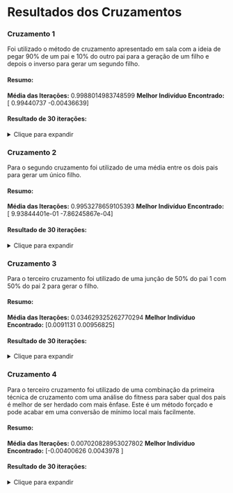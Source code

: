 # Resultados dos Cruzamentos

### Cruzamento 1
Foi utilizado o método de cruzamento apresentado em sala com a ideia de pegar 90% de um pai e 10% do outro pai para a geração de um filho e depois o inverso para gerar um segundo filho.

#### Resumo:
**Média das Iterações:** 0.9988014983748599
**Melhor Indivíduo Encontrado:** [ 0.99440737 -0.00436639]

#### Resultado de 30 iterações:
<details>
 <summary>Clique para expandir</summary>
Iteração: 1
Melhor Indivíduo: [ 0.99431472 -2.98166542]
Fitness: 0.1004848262966192
Função Objetivo: 9.951651292758566

Iteração: 2
Melhor Indivíduo: [ 1.98979853 -1.98965558]
Fitness: 0.12563164477867872
Função Objetivo: 7.959677982383884

Iteração: 3
Melhor Indivíduo: [-3.75588070e-04 -9.95046926e-01]
Fitness: 1.0049356518171941
Função Objetivo: 0.9949885891964634

Iteração: 4
Melhor Indivíduo: [-0.99370177 -0.00909597]
Fitness: 0.9883550863614063
Função Objetivo: 1.0116821153543754

Iteração: 5
Melhor Indivíduo: [-0.99504019 -0.99485849]
Fitness: 0.5025071534316021
Função Objetivo: 1.9899214219261125

Iteração: 6
Melhor Indivíduo: [-0.00474774 -0.99660726]
Fitness: 0.999930316394475
Função Objetivo: 0.9999696884616682

Iteração: 7
Melhor Indivíduo: [-0.99724943 -1.99257334]
Fitness: 0.2009107872656201
Função Objetivo: 4.977233539975234

Iteração: 8
Melhor Indivíduo: [-0.99628667 -0.01019133]
Fitness: 0.9842447756285492
Função Objetivo: 1.0159074249430375

Iteração: 9
Melhor Indivíduo: [0.99484315 0.99514405]
Fitness: 0.5025055995345217
Função Objetivo: 1.9899275756654546

Iteração: 10
Melhor Indivíduo: [ 0.99547554 -0.99497486]
Fitness: 0.502494596668011
Função Objetivo: 1.9899711502788193

Iteração: 11
Melhor Indivíduo: [-0.99601132 -0.9950334 ]
Fitness: 0.5024522251389206
Função Objetivo: 1.9901389719211906

Iteração: 12
Melhor Indivíduo: [ 0.00833805 -0.99575313]
Fitness: 0.991105880930609
Função Objetivo: 1.008873934309662

Iteração: 13
Melhor Indivíduo: [-0.01548734  0.99460983]
Fitness: 0.9591114538614305
Função Objetivo: 1.0425316941310108

Iteração: 14
Melhor Indivíduo: [1.98719354 0.01163381]
Fitness: 0.24948645358455812
Função Objetivo: 4.008133656105386

Iteração: 15
Melhor Indivíduo: [-1.99213434  0.99501846]
Fitness: 0.20096992572431943
Função Objetivo: 4.975768883843598

Iteração: 16
Melhor Indivíduo: [0.00330142 1.99313635]
Fitness: 0.2509944134651356
Função Objetivo: 3.9840524207426427

Iteração: 17
Melhor Indivíduo: [1.9865987  0.00331557]
Fitness: 0.25098606789183425
Função Objetivo: 3.9841848983592314

Iteração: 18
Melhor Indivíduo: [0.99559575 1.99049516]
Fitness: 0.20100348881647798
Função Objetivo: 4.97493802490229

Iteração: 19
Melhor Indivíduo: [-0.00508778 -0.00525917]
Fitness: 93.26743950840446
Função Objetivo: 0.01062185540067162

Iteração: 20
Melhor Indivíduo: [-1.98990076  1.98716123]
Fitness: 0.125608253953704
Função Objetivo: 7.961160255783625

Iteração: 21
Melhor Indivíduo: [ 0.99491914 -0.99488678]
Fitness: 0.5025076520592598
Função Objetivo: 1.9899194472701716

Iteração: 22
Melhor Indivíduo: [ 0.00682707 -1.99376811]
Fitness: 0.2504933625838215
Função Objetivo: 3.99202174600185

Iteração: 23
Melhor Indivíduo: [-2.98000774  0.01019192]
Fitness: 0.11135932855803177
Função Objetivo: 8.979839201760527

Iteração: 24
Melhor Indivíduo: [ 2.98067736 -0.00402802]
Fitness: 0.11159014336164351
Função Objetivo: 8.961264954601596

Iteração: 25
Melhor Indivíduo: [0.9950443  0.99493792]
Fitness: 0.5025075997904811
Função Objetivo: 1.9899196542638293

Iteração: 26
Melhor Indivíduo: [1.98986817 0.99488435]
Fitness: 0.20100939980404642
Função Objetivo: 4.9747917263314445

Iteração: 27
Melhor Indivíduo: [0.9963375  0.00418159]
Fitness: 1.0010962778044785
Função Objetivo: 0.9988049227044549

Iteração: 28
Melhor Indivíduo: [-0.9954668  -0.99478616]
Fitness: 0.5024935693294802
Função Objetivo: 1.9899752189413782

Iteração: 29
Melhor Indivíduo: [0.99435669 0.99393185]
Fitness: 0.5024370697012785
Função Objetivo: 1.9901990051959046

Iteração: 30
Melhor Indivíduo: [ 0.99440737 -0.00436639]
Fitness: 1.0010997096579866
Função Objetivo: 0.9988014983748599
</details>

### Cruzamento 2
Para o segundo cruzamento foi utilizado de uma média entre os dois pais para gerar um único filho.

#### Resumo:
**Média das Iterações:** 0.9953278659105393
**Melhor Indivíduo Encontrado:** [ 9.93844401e-01 -7.86245867e-04]

#### Resultado de 30 iterações:
<details>
 <summary>Clique para expandir</summary>
Iteração: 1
Melhor Indivíduo: [0.99237559 0.00672664]
Fitness: 0.9946712607471194
Função Objetivo: 1.0052572868375407

Iteração: 2
Melhor Indivíduo: [0.99486429 2.98168423]
Fitness: 0.10048587692647452
Função Objetivo: 9.95154724224579

Iteração: 3
Melhor Indivíduo: [-0.00254984 -0.9912294 ]
Fitness: 1.000894987321982
Função Objetivo: 0.9990058129640786

Iteração: 4
Melhor Indivíduo: [ 0.00610092 -0.00617956]
Fitness: 66.40756582283424
Função Objetivo: 0.014958525148593083

Iteração: 5
Melhor Indivíduo: [-0.01481862  0.99743513]
Fitness: 0.9617148510691915
Função Objetivo: 1.0397092520753368

Iteração: 6
Melhor Indivíduo: [-0.00271591 -0.00238557]
Fitness: 371.42201825434967
Função Objetivo: 0.002592355193964835

Iteração: 7
Melhor Indivíduo: [ 0.99502524 -0.99499096]
Fitness: 0.5025077142660341
Função Objetivo: 1.9899192009203404

Iteração: 8
Melhor Indivíduo: [-0.98890035 -0.99787364]
Fitness: 0.5002557614234652
Função Objetivo: 1.9988774773498363

Iteração: 9
Melhor Indivíduo: [-1.00303472  0.00349771]
Fitness: 0.9896840178049504
Função Objetivo: 1.0103235109484032

Iteração: 10
Melhor Indivíduo: [-1.00080762 -0.99775437]
Fitness: 0.5004118856236975
Função Objetivo: 1.9982538135862455

Iteração: 11
Melhor Indivíduo: [-1.98918682 -0.99495429]
Fitness: 0.2010052501411198
Função Objetivo: 4.974894430732181

Iteração: 12
Melhor Indivíduo: [-0.99496563 -1.99799448]
Fitness: 0.2004877891591689
Função Objetivo: 4.9877349409404275

Iteração: 13
Melhor Indivíduo: [-1.98972719 -0.99545903]
Fitness: 0.20100717940613447
Função Objetivo: 4.974846680782495

Iteração: 14
Melhor Indivíduo: [-0.99480202  0.99477785]
Fitness: 0.5025051240362475
Função Objetivo: 1.9899294587401393

Iteração: 15
Melhor Indivíduo: [-0.02179689  0.0224726 ]
Fitness: 5.148363162435967
Função Objetivo: 0.19413649195851335

Iteração: 16
Melhor Indivíduo: [-0.00233122  0.9906169 ]
Fitness: 1.00012614073766
Função Objetivo: 0.9997738751718188

Iteração: 17
Melhor Indivíduo: [ 1.98747499 -0.9951715 ]
Fitness: 0.20096160300659163
Função Objetivo: 4.975974956802567

Iteração: 18
Melhor Indivíduo: [-0.00665461  0.9891851 ]
Fitness: 0.9896581153374483
Função Objetivo: 1.0103499569116607

Iteração: 19
Melhor Indivíduo: [-0.99447568 -0.9983248 ]
Fitness: 0.5019295057742662
Função Objetivo: 1.9922116463484656

Iteração: 20
Melhor Indivíduo: [-0.00505882  0.99427941]
Fitness: 0.9997727672554927
Função Objetivo: 1.0001272843909632

Iteração: 21
Melhor Indivíduo: [-0.00211636  0.99018929]
Fitness: 0.9995438271989084
Função Objetivo: 1.000356380989686

Iteração: 22
Melhor Indivíduo: [ 0.0052366  -0.99925888]
Fitness: 0.9958507572957725
Função Objetivo: 1.0040665306511336

Iteração: 23
Melhor Indivíduo: [ 0.99191251 -0.00691866]
Fitness: 0.9936469355449326
Função Objetivo: 1.0062936839412515

Iteração: 24
Melhor Indivíduo: [ 0.00313395 -1.98676964]
Fitness: 0.2510144639643122
Função Objetivo: 3.983734175158027

Iteração: 25
Melhor Indivíduo: [ 0.02723795 -0.02989829]
Fitness: 3.0887356229566985
Função Objetivo: 0.3236570715238969

Iteração: 26
Melhor Indivíduo: [-0.00383528  0.00746457]
Fitness: 71.07105319643716
Função Objetivo: 0.013970426073974807

Iteração: 27
Melhor Indivíduo: [-0.00558551 -0.98896568]
Fitness: 0.9917034213555073
Função Objetivo: 1.0082659877195468

Iteração: 28
Melhor Indivíduo: [0.0058432  0.00640621]
Fitness: 66.60558111573482
Função Objetivo: 0.014913756854134874

Iteração: 29
Melhor Indivíduo: [-0.00940976  0.00932942]
Fitness: 28.63359553576666
Função Objetivo: 0.03482401080929165

Iteração: 30
Melhor Indivíduo: [ 9.93844401e-01 -7.86245867e-04]
Fitness: 1.0045931345163603
Função Objetivo: 0.9953278659105393
</details>

### Cruzamento 3
Para o terceiro cruzamento foi utilizado de uma junção de 50% do pai 1 com 50% do pai 2 para gerar o filho.

#### Resumo:
**Média das Iterações:** 0.034629325262770294
**Melhor Indivíduo Encontrado:** [0.0091131  0.00956825]

#### Resultado de 30 iterações:
<details>
 <summary>Clique para expandir</summary>
Iteração: 1
Melhor Indivíduo: [0.9959472  0.99497991]
Fitness: 0.5024590347816038
Função Objetivo: 1.9901119989436644

Iteração: 2
Melhor Indivíduo: [ 0.99430197 -0.00621164]
Fitness: 0.9972093621541016
Função Objetivo: 1.0026984472988403

Iteração: 3
Melhor Indivíduo: [-0.99463906 -0.99572447]
Fitness: 0.5024735092514278
Função Objetivo: 1.990054668033693

Iteração: 4
Melhor Indivíduo: [-9.94958839e-01  2.85223419e-04]
Fitness: 1.0049491769533674
Função Objetivo: 0.9949751967692819

Iteração: 5
Melhor Indivíduo: [0.00290605 0.00492203]
Fitness: 151.94462859925187
Função Objetivo: 0.00648134485712859

Iteração: 6
Melhor Indivíduo: [-1.989345    0.99397234]
Fitness: 0.20099909282777476
Função Objetivo: 4.9750468324130495

Iteração: 7
Melhor Indivíduo: [-0.99671157  0.0033096 ]
Fitness: 1.0021632355991004
Função Objetivo: 0.9977414338879562

Iteração: 8
Melhor Indivíduo: [-0.9950687  -0.99037505]
Fitness: 0.501457999626167
Função Objetivo: 1.9940849581530102

Iteração: 9
Melhor Indivíduo: [ 0.01103531 -0.01022276]
Fitness: 22.23406355472733
Função Objetivo: 0.044876034072160564

Iteração: 10
Melhor Indivíduo: [ 4.14816806e-04 -9.93042957e-01]
Fitness: 1.004196742797069
Função Objetivo: 0.9957207962461823

Iteração: 11
Melhor Indivíduo: [-1.00209832  0.02021984]
Fitness: 0.9206639499042923
Função Objetivo: 1.08607264758108

Iteração: 12
Melhor Indivíduo: [ 9.95718613e-01 -8.74676584e-04]
Fitness: 1.0046965843569489
Função Objetivo: 0.9952253704351399

Iteração: 13
Melhor Indivíduo: [-9.95282534e-01  3.79783207e-04]
Fitness: 1.0049155693142195
Função Objetivo: 0.9950084753144246

Iteração: 14
Melhor Indivíduo: [0.99491778 0.99495704]
Fitness: 0.5025079049796342
Função Objetivo: 1.9899184456611252

Iteração: 15
Melhor Indivíduo: [0.00512244 0.99456636]
Fitness: 0.9997052775111364
Função Objetivo: 1.0001948093758166

Iteração: 16
Melhor Indivíduo: [1.98995082 0.9949331 ]
Fitness: 0.20100944241122523
Função Objetivo: 4.974790671823264

Iteração: 17
Melhor Indivíduo: [ 0.99450541 -0.99464751]
Fitness: 0.5024928570304205
Função Objetivo: 1.9899780399341296

Iteração: 18
Melhor Indivíduo: [-0.01021246  0.99395506]
Fitness: 0.984307322784521
Função Objetivo: 1.0158428634250996

Iteração: 19
Melhor Indivíduo: [ 0.01143902 -0.01344855]
Fitness: 16.152644609907682
Função Objetivo: 0.06180936680341631

Iteração: 20
Melhor Indivíduo: [7.93220392e-04 9.84245445e-01]
Fitness: 0.9823975653759486
Função Objetivo: 1.0178178320920566

Iteração: 21
Melhor Indivíduo: [-0.99676795 -0.00193405]
Fitness: 1.0035622922839822
Função Objetivo: 0.9963503525975703

Iteração: 22
Melhor Indivíduo: [-0.00405723  0.99135829]
Fitness: 0.9991064985040892
Função Objetivo: 1.0007943005547943

Iteração: 23
Melhor Indivíduo: [-0.00968179 -0.99568292]
Fitness: 0.9864325439564894
Função Objetivo: 1.013654063698155

Iteração: 24
Melhor Indivíduo: [0.00449607 1.00202007]
Fitness: 0.9911196961231621
Função Objetivo: 1.0088598702473313

Iteração: 25
Melhor Indivíduo: [ 0.00220564 -0.99228433]
Fitness: 1.0025644736845587
Função Objetivo: 0.9973420860185342

Iteração: 26
Melhor Indivíduo: [-0.99473687  0.99575927]
Fitness: 0.5024734304597649
Função Objetivo: 1.9900549801051106

Iteração: 27
Melhor Indivíduo: [-0.00386925  0.99429538]
Fitness: 1.0018872726288883
Função Objetivo: 0.9980162824596661

Iteração: 28
Melhor Indivíduo: [-0.00585093  0.98594974]
Fitness: 0.9823862334399435
Função Objetivo: 1.0178295738890597

Iteração: 29
Melhor Indivíduo: [-0.99189453  0.01215195]
Fitness: 0.9744663274109285
Função Objetivo: 1.0261027243741836

Iteração: 30
Melhor Indivíduo: [0.0091131  0.00956825]
Fitness: 28.79410965902053
Função Objetivo: 0.034629325262770294
</details>

### Cruzamento 4
Para o terceiro cruzamento foi utilizado de uma combinação da primeira técnica de cruzamento com uma análise do fitness para saber qual dos pais é melhor de ser herdado com mais ênfase. Este é um método forçado e pode acabar em uma conversão de mínimo local mais facilmente.

#### Resumo:
**Média das Iterações:** 0.007020828953027802
**Melhor Indivíduo Encontrado:** [-0.00400626  0.0043978 ]

#### Resultado de 30 iterações:
<details>
 <summary>Clique para expandir</summary>
Iteração: 1
Melhor Indivíduo: [-1.98745218e+00  2.44332005e-04]
Fitness: 0.25118427970352813
Função Objetivo: 3.981040862717588

Iteração: 2
Melhor Indivíduo: [-0.99372256  0.99463829]
Fitness: 0.5024263658905415
Função Objetivo: 1.9902414069990506

Iteração: 3
Melhor Indivíduo: [-0.99496418 -1.98862983]
Fitness: 0.20099630599285964
Função Objetivo: 4.975115813346962

Iteração: 4
Melhor Indivíduo: [-0.00205851 -0.99509828]
Fitness: 1.0041132547733163
Função Objetivo: 0.9958035947849879

Iteração: 5
Melhor Indivíduo: [-0.99503213 -0.99506644]
Fitness: 0.502507136345448
Função Objetivo: 1.9899214895904507

Iteração: 6
Melhor Indivíduo: [-0.99671727 -0.01048362]
Fitness: 0.9828308392165056
Função Objetivo: 1.0173690904054062

Iteração: 7
Melhor Indivíduo: [0.99495944 0.99508023]
Fitness: 0.5025072483979425
Função Objetivo: 1.9899210458418821

Iteração: 8
Melhor Indivíduo: [-0.99484983  0.99526129]
Fitness: 0.5025028094019821
Função Objetivo: 1.9899386252368991

Iteração: 9
Melhor Indivíduo: [-1.99318971 -0.99471805]
Fitness: 0.20092306436940655
Função Objetivo: 4.976929407442507

Iteração: 10
Melhor Indivíduo: [ 0.99556968 -0.00293236]
Fitness: 1.0031710545432158
Função Objetivo: 0.9967389692576809

Iteração: 11
Melhor Indivíduo: [0.01186358 0.99539719]
Fitness: 0.9775104740898751
Função Objetivo: 1.0229069411082925

Iteração: 12
Melhor Indivíduo: [-0.0035983   0.99593848]
Fitness: 1.0021866971183522
Função Objetivo: 0.9977180740927416

Iteração: 13
Melhor Indivíduo: [-0.99509077  1.98954046]
Fitness: 0.20100821402062818
Função Objetivo: 4.97482107410783

Iteração: 14
Melhor Indivíduo: [-0.99506024  1.9911622 ]
Fitness: 0.20099687633550306
Função Objetivo: 4.975101695825385

Iteração: 15
Melhor Indivíduo: [ 0.99535956 -0.99538621]
Fitness: 0.5024907860937639
Função Objetivo: 1.9899862417274292

Iteração: 16
Melhor Indivíduo: [-0.99654902  0.00172941]
Fitness: 1.0038608399857674
Função Objetivo: 0.9960540087709546

Iteração: 17
Melhor Indivíduo: [ 1.99132345 -0.99514597]
Fitness: 0.2009932447145231
Função Objetivo: 4.975191589626959

Iteração: 18
Melhor Indivíduo: [0.99490878 1.99248626]
Fitness: 0.20095643198762883
Função Objetivo: 4.9761030013628105

Iteração: 19
Melhor Indivíduo: [ 0.99498788 -0.9951177 ]
Fitness: 0.5025066789888567
Função Objetivo: 1.9899233008090533

Iteração: 20
Melhor Indivíduo: [ 0.99494687 -0.99472808]
Fitness: 0.5025053202579113
Função Objetivo: 1.9899286816600252

Iteração: 21
Melhor Indivíduo: [0.00352617 0.99429134]
Fitness: 1.002391670180283
Função Objetivo: 0.9975140362580497

Iteração: 22
Melhor Indivíduo: [0.01239987 0.01089252]
Fitness: 18.478057212484757
Função Objetivo: 0.054018243519905695

Iteração: 23
Melhor Indivíduo: [-0.99466152  0.9954311 ]
Fitness: 0.5024923912995252
Função Objetivo: 1.989979884421416

Iteração: 24
Melhor Indivíduo: [-0.99482673  0.9946456 ]
Fitness: 0.5025022109205545
Função Objetivo: 1.9899409953780278

Iteração: 25
Melhor Indivíduo: [-0.99326412 -0.99403348]
Fitness: 0.5023214458716867
Função Objetivo: 1.9906571301573308

Iteração: 26
Melhor Indivíduo: [0.00434598 0.99495919]
Fitness: 1.0011954596465649
Função Objetivo: 0.9987059677707819

Iteração: 27
Melhor Indivíduo: [-0.00390729 -0.00417562]
Fitness: 151.79998045345567
Função Objetivo: 0.0064876161315226

Iteração: 28
Melhor Indivíduo: [ 1.98854304 -0.99399758]
Fitness: 0.20098706777659545
Função Objetivo: 4.975344495322142

Iteração: 29
Melhor Indivíduo: [1.98998213 1.98950204]
Fitness: 0.12563134996043326
Função Objetivo: 7.959696661541432

Iteração: 30
Melhor Indivíduo: [-0.00400626  0.0043978 ]
Fitness: 140.43308814134573
Função Objetivo: 0.007020828953027802
</details>